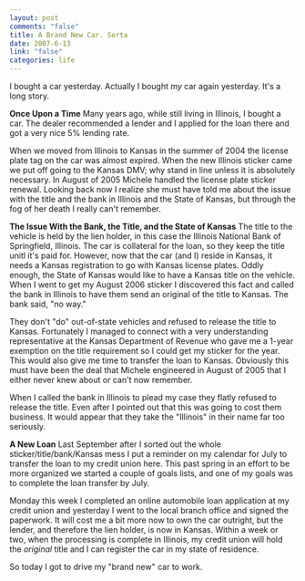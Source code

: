 ```yaml
--- 
layout: post
comments: "false"
title: A Brand New Car. Sorta
date: 2007-6-13
link: "false"
categories: life
---
```

I bought a car yesterday.  Actually I bought <i>my</i> car again yesterday.  It's a long story.

<b>Once Upon a Time</b>
Many years ago, while still living in Illinois, I bought a car.  The dealer recommended a lender and I applied for the loan there and got a very nice 5% lending rate.

When we moved from Illinois to Kansas in the summer of 2004 the license plate tag on the car was almost expired.  When the new Illinois sticker came we put off going to the Kansas DMV; why stand in line unless it is absolutely necessary.  In August of 2005 Michele handled the license plate sticker renewal.  Looking back now I realize she must have told me about the issue with the title and the bank in Illinois and the State of Kansas, but through the fog of her death I really can't remember.

<b>The Issue With the Bank, the Title, and the State of Kansas</b>
The title to the vehicle is held by the lien holder, in this case the Illinois National Bank of Springfield, Illinois.  The car is collateral for the loan, so they keep the title unitl it's paid for.  However, now that the car (and I) reside in Kansas, it needs a Kansas registration to go with Kansas license plates.  Oddly enough, the State of Kansas would like to have a Kansas title on the vehicle.  When I went to get my August 2006 sticker I discovered this fact and called the bank in Illinois to have them send an original of the title to Kansas.  The bank said, "no way."

They don't "do" out-of-state vehicles and refused to release the title to Kansas.  Fortunately I managed to connect with a very understanding representative at the Kansas Department of Revenue who gave me a 1-year exemption on the title requirement so I could get my sticker for the year.  This would also give me time to transfer the loan to Kansas.  Obviously this must have been the deal that Michele engineered in August of 2005 that I either never knew about or can't now remember.

When I called the bank in Illinois to plead my case they flatly refused to release the title.  Even after I pointed out that this was going to cost them business.  It would appear that they take the "Illinois" in their name far too seriously.

<b>A New Loan</b>
Last September after I sorted out the whole sticker/title/bank/Kansas mess I put a reminder on my calendar for July to transfer the loan to my credit union here.  This past spring in an effort to be more organized we started a couple of goals lists, and one of my goals was to complete the loan transfer by July.

Monday this week I completed an online automobile loan application at my credit union and yesterday I went to the local branch office and signed the paperwork.  It will cost me a bit more now to own the car outright, but the lender, and therefore the lien holder, is now in Kansas.  Within a week or two, when the processing is complete in Illinois, my credit union will hold the <i>original</i> title and I can register the car in my state of residence.

So today I got to drive my "brand new" car to work.
